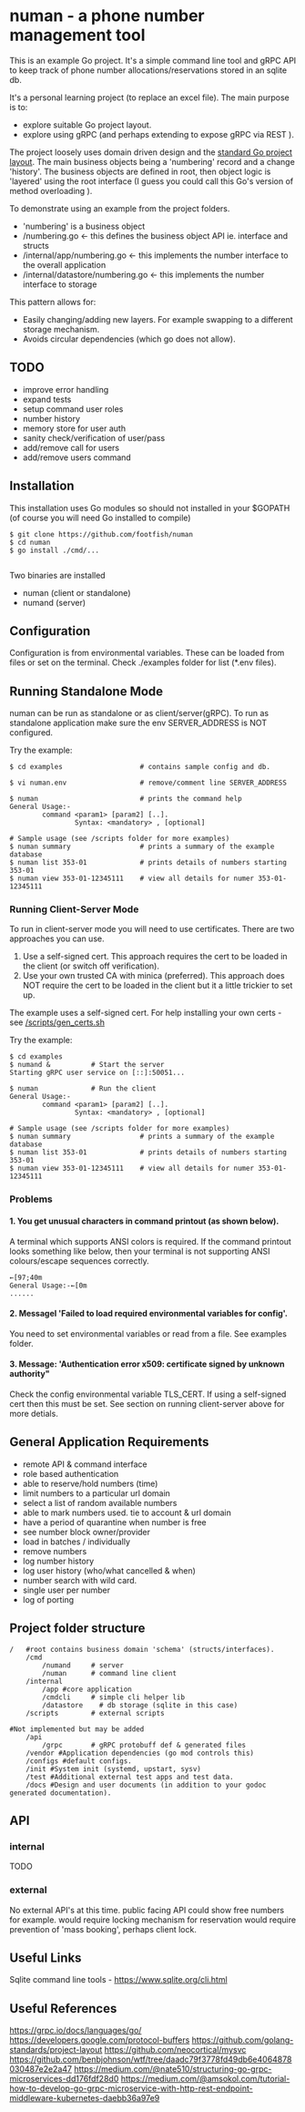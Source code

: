 # numan - a phone number management tool 

This is an example Go project. It's a simple command line tool and gRPC API to keep track of phone number allocations/reservations stored in an sqlite db. 

It's a personal learning project (to replace an excel file). The main purpose is to:
- explore suitable Go project layout. 
- explore using gRPC (and perhaps extending to expose gRPC via REST ). 

The project loosely uses domain driven design and the  [standard Go project layout](https://github.com/golang-standards/project-layout). The main business objects being a 'numbering' record and a change 'history'. 
The business objects are defined in root, then object logic is 'layered' using the root interface (I guess you could call this Go's version of method overloading ). 

To demonstrate using an example from the project folders. 

- 'numbering' is a business object 
- /numbering.go <- this defines the business object API ie. interface and structs  
- /internal/app/numbering.go <- this implements the number interface to the overall application 
- /internal/datastore/numbering.go <- this implements the number interface to storage 

This pattern allows for: 
- Easily changing/adding new layers. For example swapping to a different storage mechanism. 
- Avoids circular dependencies (which go does not allow). 

## TODO
- improve error handling 
- expand tests 
- setup command user roles 
- number history 
- memory store for user auth
- sanity check/verification of user/pass 
- add/remove call for users 
- add/remove users command 

## Installation
This installation uses Go modules so should not installed in your $GOPATH (of course you will need Go installed to compile)

```
$ git clone https://github.com/footfish/numan
$ cd numan
$ go install ./cmd/...
 
```
Two binaries are installed 
*  numan (client or standalone)
*  numand (server)

## Configuration 
Configuration is from environmental variables. 
These can be loaded from files or set on the terminal. 
Check ./examples folder for list (*.env files).

## Running Standalone Mode

numan can be run as standalone or as client/server(gRPC).
To run as standalone application make sure the env SERVER_ADDRESS is NOT configured.

Try the example: 
```
$ cd examples                   # contains sample config and db. 

$ vi numan.env                  # remove/comment line SERVER_ADDRESS

$ numan                         # prints the command help 
General Usage:-
        command <param1> [param2] [..]. 
                Syntax: <mandatory> , [optional]

# Sample usage (see /scripts folder for more examples)
$ numan summary                 # prints a summary of the example database 
$ numan list 353-01             # prints details of numbers starting 353-01
$ numan view 353-01-12345111    # view all details for numer 353-01-12345111

```
### Running Client-Server Mode

To run in client-server mode you will need to use certificates. 
There are two approaches you can use. 
 1) Use a self-signed cert. This approach requires the cert to be loaded in the client (or switch off verification). 
 2) Use your own trusted CA with minica (preferred). This approach does NOT require the cert to be loaded in the client but it a little trickier to set up. 

 The example uses a self-signed cert. For help installing your own certs - see [/scripts/gen_certs.sh](./scripts/gen_certs.sh)

Try the example:  
``` 
$ cd examples 
$ numand &          # Start the server
Starting gRPC user service on [::]:50051...

$ numan             # Run the client 
General Usage:-
        command <param1> [param2] [..]. 
                Syntax: <mandatory> , [optional]

# Sample usage (see /scripts folder for more examples)
$ numan summary                 # prints a summary of the example database 
$ numan list 353-01             # prints details of numbers starting 353-01
$ numan view 353-01-12345111    # view all details for numer 353-01-12345111
```



### Problems

#### 1. You get unusual characters in command printout (as shown below).
A terminal which supports ANSI colors is required. If the command printout looks something like below, then your terminal is not supporting ANSI colours/escape sequences correctly. 
```
←[97;40m
General Usage:-←[0m
......
```
#### 2. MessageI 'Failed to load required environmental variables for config'.
You need to set environmental variables or read from a file. See examples folder. 

#### 3. Message: 'Authentication error x509: certificate signed by unknown authority"
Check the config environmental variable TLS_CERT. If using a self-signed cert then this must be set. 
See section on running client-server above for more detials.



## General Application Requirements 
- remote API & command interface
- role based authentication
- able to reserve/hold numbers (time)
- limit numbers to a particular url domain
- select a list of random available numbers 
- able to mark numbers used. tie to account & url domain 
- have a period of quarantine when number is free  
- see number block owner/provider 
- load in batches / individually 
- remove numbers 
- log number history 
- log user history (who/what cancelled & when) 
- number search with wild card. 
- single user per number 
- log of porting 


## Project folder structure 
```
/   #root contains business domain 'schema' (structs/interfaces). 
    /cmd
        /numand     # server 
        /numan      # command line client 
    /internal 
        /app #core application 
        /cmdcli     # simple cli helper lib 
        /datastore    # db storage (sqlite in this case)
    /scripts        # external scripts 

#Not implemented but may be added 
    /api
        /grpc       # gRPC protobuff def & generated files 
    /vendor #Application dependencies (go mod controls this)
    /configs #default configs.
    /init #System init (systemd, upstart, sysv)
    /test #Additional external test apps and test data.
    /docs #Design and user documents (in addition to your godoc generated documentation).
```


## API 

### internal 
TODO

### external 
No external API's at this time. 
public facing API could show free numbers for example. 
would require locking mechanism for reservation
would require prevention of 'mass booking', perhaps client lock. 

## Useful Links
Sqlite command line tools - https://www.sqlite.org/cli.html

## Useful References

https://grpc.io/docs/languages/go/
https://developers.google.com/protocol-buffers
https://github.com/golang-standards/project-layout
https://github.com/neocortical/mysvc
https://github.com/benbjohnson/wtf/tree/daadc79f3778fd49db6e4064878030487e2e2a47
https://medium.com/@nate510/structuring-go-grpc-microservices-dd176fdf28d0
https://medium.com/@amsokol.com/tutorial-how-to-develop-go-grpc-microservice-with-http-rest-endpoint-middleware-kubernetes-daebb36a97e9


